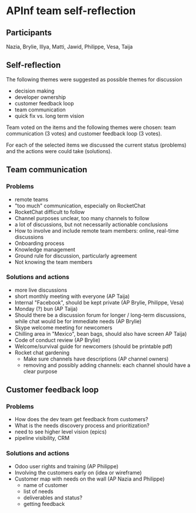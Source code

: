 # APInf team self-reflection

## Participants
Nazia, Brylie, Illya, Matti, Jawid, Philippe, Vesa, Taija

## Self-reflection

The following themes were suggested as possible themes for discussion 
* decision making
* developer ownership
* customer feedback loop
* team communication
* quick fix vs. long term vision

Team voted on the items and the following themes were chosen: team communication (3 votes) and customer feedback loop (3 votes).

For each of the selected items we discussed the current status (problems) and the actions were could take (solutions).

## Team communication

### Problems
* remote teams
* "too much" communication, especially on RocketChat
* RocketChat difficult to follow
* Channel purposes unclear, too many channels to follow
* a lot of discussions, but not necessarily actionable conclusions
* How to involve and include remote team members: online, real-time discussions
* Onboarding process
* Knowledge management
* Ground rule for discussion, particularly agreement
* Not knowing the team members

### Solutions and actions
* more live discussions
* short monthly meeting with everyone (AP Taija)
* Internal "Facebook", should be kept private (AP Brylie, Philippe, Vesa)
* Monday (?) bun (AP Taija)
* Should there be a discussion forum for longer / long-term discussions, while chat would be for immediate needs (AP Brylie)
* Skype welcome meeting for newcomers
* Chilling area in "Mexico", bean bags, should also have screen AP Taija)
* Code of conduct review (AP Brylie)
* Welcome/survival guide for newcomers (should be printable pdf)
* Rocket chat gardening
  * Make sure channels have descriptions (AP channel owners)
  * removing and possibly adding channels: each channel should have a clear purpose
  
  
## Customer feedback loop

### Problems
* How does the dev team get feedback from customers?
* What is the needs discovery process and prioritization?
* need to see higher level vision (epics)
* pipeline visibility, CRM
  
### Solutions and actions
* Odoo user rights and training (AP Philippe)
* Involving the customers early on (idea or wireframe)
* Customer map with needs on the wall (AP Nazia and Philippe)
    * name of customer
    * list of needs
    * deliverables and status?
    * getting feedback
